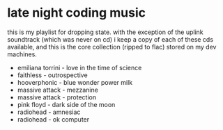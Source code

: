 late night coding music
=======================

this is my playlist for dropping state. with the exception of the uplink
soundtrack (which was never on cd) i keep a copy of each of these cds 
available, and this is the core collection (ripped to flac) stored on my
dev machines.

* emiliana torrini - love in the time of science
* faithless - outrospective
* hooverphonic - blue wonder power milk
* massive attack - mezzanine
* massive attack - protection
* pink floyd - dark side of the moon
* radiohead - amnesiac
* radiohead - ok computer



